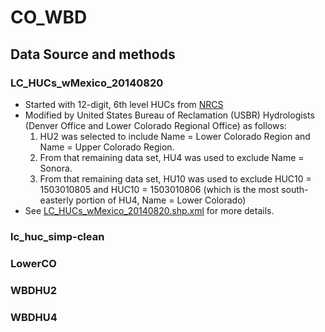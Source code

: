 # CO_WBD
## Data Source and methods

### LC_HUCs_wMexico_20140820
* Started with 12-digit, 6th level HUCs from [NRCS](http://www.nrcs.usda.gov/wps/portal/nrcs/detail/national/water/watersheds/?cid=nrcs143_021630)
* Modified by United States Bureau of Reclamation (USBR) Hydrologists (Denver Office and Lower Colorado Regional Office) as follows: 
  1. HU2 was selected to include Name = Lower Colorado Region and Name = Upper Colorado Region. 
  1. From that remaining data set, HU4 was used to exclude Name = Sonora. 
  1. From that remaining data set, HU10 was used to exclude HUC10 = 1503010805 and HUC10 = 1503010806 (which is the most south-easterly portion of HU4, Name = Lower Colorado)
* See [LC_HUCs_wMexico_20140820.shp.xml](LC_HUCs_wMexico_20140820.shp.xml) for more details.

### lc_huc_simp-clean

### LowerCO

### WBDHU2

### WBDHU4

